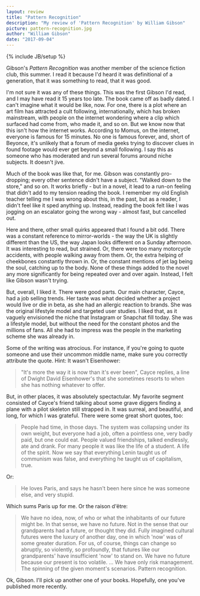 ```yaml
---
layout: review
title: "Pattern Recognition"
description: "My review of 'Pattern Recognition' by William Gibson"
picture: pattern-recognition.jpg
author: "William Gibson"
date: "2017-09-04"
---
```

{% include JB/setup %}

Gibson's _Pattern Recognition_ was another member of the science fiction club, this summer. I read it because I'd heard it was definitional of a generation, that it was something to read, that it was good.

I'm not sure it was any of these things. This was the first Gibson I'd read, and I may have read it 15 years too late. The book came off as badly dated. I can't imagine what it would be like, now. For one, there is a plot where an art film has attracted a cult following, internationally, which has broken mainstream, with people on the internet wondering where a clip which surfaced had come from, who made it, and so on. But we know now that this isn't how the internet works. According to Momus, on the internet, everyone is famous for 15 minutes. No one is famous forever, and, short of Beyonce, it's unlikely that a forum of media geeks trying to discover clues in found footage would ever get beyond a small following. I say this as someone who has moderated and run several forums around niche subjects. It doesn't jive.

Much of the book was like that, for me. Gibson was constantly pro-dropping; every other sentence didn't have a subject. "Walked down to the store," and so on. It works briefly - but in a novel, it lead to a run-on feeling that didn't add to my tension reading the book. I remember my old English teacher telling me I was wrong about this, in the past, but as a reader, I didn't feel like it sped anything up. Instead, reading the book felt like I was jogging on an escalator going the wrong way - almost fast, but cancelled out.

Here and there, other small quirks appeared that I found a bit odd. There was a constant reference to mirror-worlds - the way the UK is slightly different than the US, the way Japan looks different on a Sunday afternoon. It was interesting to read, but strained. Or, there were too many motorcycle accidents, with people walking away from them. Or, the extra helping of cheekbones constantly thrown in. Or, the constant mentions of jet lag being the soul, catching up to the body. None of these things added to the novel any more significantly for being repeated over and over again. Instead, I felt like Gibson wasn't trying.

But, overall, I liked it. There were good parts. Our main character, Cayce, had a job selling trends. Her taste was what decided whether a project would live or die in beta, as she had an allergic reaction to brands. She was the original lifestyle model and targeted user studies. I liked that, as it vaguely envisioned the niche that Instagram or Snapchat fill today. She was a lifestyle model, but without the need for the constant photos and the millions of fans. All she had to impress was the people in the marketing scheme she was already in.

Some of the writing was atrocious. For instance, if you're going to quote someone and use their uncommon middle name, make sure you correctly attribute the quote. Hint: It wasn't Eisenhower:

> "It's more the way it is now than it's ever been", Cayce replies, a line of Dwight David Eisenhower's that she sometimes resorts to when she has nothing whatever to offer.

But, in other places, it was absolutely spectactular. My favorite segment consisted of Cayce's friend talking about some grave diggers finding a plane with a pilot skeleton still strapped in. It was surreal, and beautiful, and long, for which I was grateful. There were some great short quotes, too:

> People had time, in those days. The system was collapsing under its own weight, but everyone had a job, often a pointless one, very badly paid, but one could eat. People valued friendships, talked endlessly, ate and drank. For many people it was like the life of a student. A life of the spirit. Now we say that everything Lenin taught us of communism was false, and everything he taught us of capitalism, true.

Or:

> He loves Paris, and says he hasn't been here since he was someone else, and very stupid.

Which sums Paris up for me. Or the raison d'être:

> We have no idea, now, of who or what the inhabitants of our future might be. In that sense, we have no future. Not in the sense that our grandparents had a future, or thought they did. Fully imagined cultural futures were the luxury of another day, one in which 'now' was of some greater duration. For us, of course, things can change so abruptly, so violently, so profoundly, that futures like our grandparents' have insufficient 'now' to stand on. We have no future because our present is too volatile. ... We have only risk management. The spinning of the given moment's scenarios. Pattern recognition.

Ok, Gibson. I'll pick up another one of your books. Hopefully, one you've published more recently.
